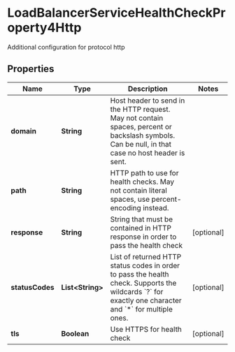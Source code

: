 

# LoadBalancerServiceHealthCheckProperty4Http

Additional configuration for protocol http

## Properties

| Name | Type | Description | Notes |
|------------ | ------------- | ------------- | -------------|
|**domain** | **String** | Host header to send in the HTTP request. May not contain spaces, percent or backslash symbols. Can be null, in that case no host header is sent. |  |
|**path** | **String** | HTTP path to use for health checks. May not contain literal spaces, use percent-encoding instead. |  |
|**response** | **String** | String that must be contained in HTTP response in order to pass the health check |  [optional] |
|**statusCodes** | **List&lt;String&gt;** | List of returned HTTP status codes in order to pass the health check. Supports the wildcards &#x60;?&#x60; for exactly one character and &#x60;*&#x60; for multiple ones. |  [optional] |
|**tls** | **Boolean** | Use HTTPS for health check |  [optional] |



